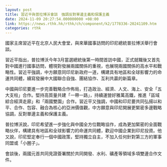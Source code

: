 ```yaml
---
layout: post
title: 習近平與普拉博沃會談　強調反對單邊主義和保護主義
date: 2024-11-09 20:27:54.000000000 +08:00
link: https://news.rthk.hk/rthk/ch/component/k2/1778336-20241109.htm
categories: rthk
---
```


國家主席習近平在北京人民大會堂，與來華國事訪問的印尼總統普拉博沃舉行會談。

習近平指出，普拉博沃今年3月當選總統後第一時間首訪中國，正式就職後又首先對中國進行國事訪問，體現對發展兩國關係的重視，也展現兩國關係的高水平和戰略性。習近平強調，中方願意同印尼新政府一道，構建具有地區和全球影響力的命運共同體，續寫發展中大國聯合自強、團結協作、互利共贏的新篇章。

中國與印尼要進一步完善戰略合作佈局，打造政治、經濟、人文、海上、安全「五大支柱」合作。堅持高質量共建「一帶一路」，持續運營好雅萬高鐵，推進「區域綜合經濟走廊」和「兩國雙園」合作。習近平又強調，中國和印尼要共同弘揚以和平、合作、包容、融合為核心的亞洲價值觀，中方願意與印尼開展更緊密多邊戰略協調，反對單邊主義和保護主義。

普拉博沃說，印尼希望進一步強化與中國全方位戰略協作，成為更加緊密的全面戰略伙伴，構建具有地區和全球影響力的命運共同體，歡迎中國企業到印尼投資。他又說，印尼堅定奉行一個中國政策，堅持獨立自主，不加入任何針對第三方的軍事同盟或「小圈子」。

會談後，兩國元首共同見證簽署關於共同開發、水利、礦產等領域多項雙邊合作文件。
